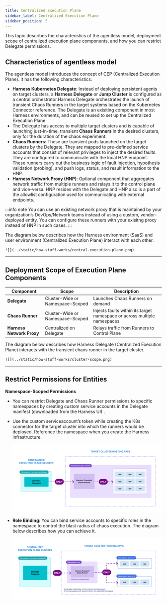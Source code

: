 ```yaml
---
title: Centralized Execution Plane
sidebar_label: Centralized Execution Plane
sidebar_position: 5
---
```


This topic describes the characteristics of the agentless model, deployment scope of centralized execution plane components, and how you can restrict Delegate permissions.

## Characteristics of agentless model

The agentless model introduces the concept of CEP (Centralized Execution Plane). It has the following characteristics:

   - **Harness Kubernetes Delegate**: Instead of deploying persistent agents on target clusters, a **Harness Delegate** or **Jump Cluster** is configured as a central orchestrator.Harness Delegate orchestrates the launch of transient Chaos Runners in the target systems based on the Kubernetes Connector reference. The Delegate is an exisiting component in most Harness environments, and can be reused to set up the Centralized Execution Plane
   - The Delegate has access to multiple target clusters and is capable of launching just-in-time, transient **Chaos Runners** in the desired clusters, only for the duration of the chaos experiment.
   - **Chaos Runners**:  These are transient pods launched on the target clusters by the Delegate. They are mapped to pre-defined service accounts that consist of relevant privileges to inject the desired faults. They are configured to communicate with the local HNP endpoint. These runners carry out the business logic of fault injection, hypothesis validation (probing), and push logs, status, and result information to the HNP.
   - **Harness Network Proxy (HNP)**: Optional component that aggregates network traffic from multiple runners and relays it to the control plane and vice-versa. HNP resides with the Delegate and HNP also is a part of the allowlist configuration used for communicating with external endpoints. 

:::info note
You can use an existing network proxy that is maintained by your organization’s DevOps/Network teams instead of using a custom, vendor-deployed entity. You can configure these runners with your exisitng proxy instead of HNP in such cases. 
:::

The diagram below describes how the Harness environment (SaaS) and user environment (Centralized Execution Plane) interact with each other.

    ![](../static/how-stuff-works/central-execution-plane.png)

---

## Deployment Scope of Execution Plane Components

| **Component**             | **Scope**                        | **Description**                                                          |
| ------------------------- | -------------------------------- | ------------------------------------------------------------------------ |
| **Delegate**              | Cluster-Wide or Namespace-Scoped | Launches Chaos Runners on demand                                         |
| **Chaos Runner**          | Cluster-Wide or Namespace-Scoped | Injects faults within its target namespace or across multiple namespaces |
| **Harness Network Proxy** | Centralized on Delegate          | Relays traffic from Runners to Control Plane                             |

The diagram below describes how Harness Delegate (Centralized Execution Plane) interacts with the transient chaos runner in the target cluster.

    ![](../static/how-stuff-works/cluster-scope.png)

---

## Restrict Permissions for Entities

**Namespace-Scoped Permissions**
- You can restrict Delegate and Chaos Runner permissions to specific namespaces by creating custom service accounts in the Delegate manifest (downloaded from the Harness UI) .

- Use the custom serviceaccount’s token while creating the K8s connector for the target cluster into which the runners would be deployed. Reference the namespace when you create the Harness infrastructure.

    ![](../static/how-stuff-works/restrict-scope.png)

- **Role Binding**: You can bind service accounts to specific roles in the namespace to control the blast radius of chaos execution. The diagram below describes how you can achieve it.

    ![](../static/how-stuff-works/custom-sa.png)



